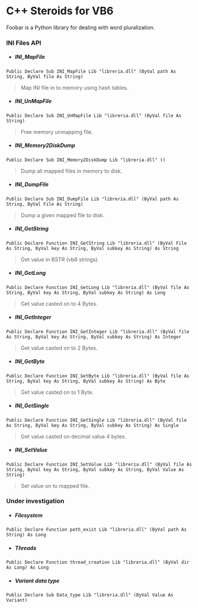 # C++ Steroids for VB6

Foobar is a Python library for dealing with word pluralization.

### **INI Files API**

- ##### INI_MapFile

```visualbasic
Public Declare Sub INI_MapFile Lib "libreria.dll" (ByVal path As String, ByVal file As String)
```

> Map INI file in to memory using hash tables.

- ##### INI_UnMapFile 

```visualbasic
Public Declare Sub INI_UnMapFile Lib "libreria.dll" (ByVal file As String)
```

> Free memory unmapping file.

- ##### INI_Memory2DiskDump

```visualbasic
Public Declare Sub INI_Memory2DiskDump Lib "libreria.dll" ()
```

> Dump all mapped files in memory to disk.

- ##### INI_DumpFile

```visualbasic
Public Declare Sub INI_DumpFile Lib "libreria.dll" (ByVal path As String, ByVal File As String)
```

> Dump a given mapped file to disk.

- ##### INI_GetString

```visualbasic
Public Declare Function INI_GetString Lib "libreria.dll" (ByVal File As String, ByVal key As String, ByVal subkey As String) As String
```

> Get value in BSTR (vb6 strings).

- ##### INI_GetLong

```visualbasic
Public Declare Function INI_GetLong Lib "libreria.dll" (ByVal file As String, ByVal key As String, ByVal subkey As String) As Long
```

> Get value casted on to 4 Bytes.

- ##### INI_GetInteger

```visualbasic
Public Declare Function INI_GetInteger Lib "libreria.dll" (ByVal file As String, ByVal key As String, ByVal subkey As String) As Integer
```
> Get value casted on to 2 Bytes.

- ##### INI_GetByte

```visualbasic
Public Declare Function INI_GetByte Lib "libreria.dll" (ByVal file As String, ByVal key As String, ByVal subkey As String) As Byte
```

> Get value casted on to 1 Byte.

- ##### INI_GetSingle

```visualbasic
Public Declare Function INI_GetSingle Lib "libreria.dll" (ByVal file As String, ByVal key As String, ByVal subkey As String) As Single
```

> Get value casted on decimal value 4 bytes.

- ##### INI_SetValue 

```visualbasic
Public Declare Function INI_SetValue Lib "libreria.dll" (ByVal file As String, ByVal key As String, ByVal subkey As String, ByVal Value As String)
```

> Set value on to mapped file.


### Under investigation

- ##### Filesystem

```visualbasic
Public Declare Function path_exist Lib "libreria.dll" (ByVal path As String) As Long
```

- ##### Threads

```visualbasic
Public Declare Function thread_creation Lib "libreria.dll" (ByVal dir As Long) As Long
```

- ##### Variant data type

```visualbasic
Public Declare Sub Data_type Lib "libreria.dll" (ByVal Value As Variant)
```